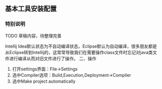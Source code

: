 ## 基本工具安装配置

### 特别说明

TODO 草稿内容，待整理完善

Intellij Idea默认状态为不自动编译状态，Eclipse默认为自动编译，很多朋友都是从Eclipse转到Intellij的，这常常导致我们在需要操作class文件时忘记对java类文件进行编译从而对旧文件进行了操作。
二、操作

1. 打开settings界面：File->Settings
2. 选中Compiler选项：Build,Execution,Deployment->Compiler
3. 选中Make project automatically